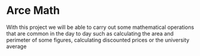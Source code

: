 # Arce Math

With this project we will be able to carry out some mathematical operations that are common in the day to day such as calculating the area and perimeter of some figures, calculating discounted prices or the university average
